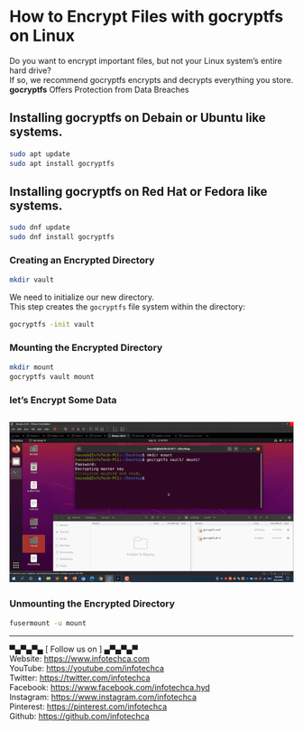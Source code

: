 # How to Encrypt Files with gocryptfs on Linux

Do you want to encrypt important files, but not your Linux system’s entire hard drive?<br/>
If so, we recommend gocryptfs encrypts and decrypts everything you store.<br/>
**gocryptfs** Offers Protection from Data Breaches<br/>

## Installing gocryptfs on Debain or Ubuntu like systems.
```bash
sudo apt update
sudo apt install gocryptfs
```
## Installing gocryptfs on Red Hat or Fedora like systems.
```bash
sudo dnf update
sudo dnf install gocryptfs
```
### Creating an Encrypted Directory
```bash
mkdir vault
```
We need to initialize our new directory.<br/>
This step creates the `gocryptfs` file system within the directory:<br/>

```bash
gocryptfs -init vault
```

### Mounting the Encrypted Directory

```bash
mkdir mount
gocryptfs vault mount
```
### let’s Encrypt Some Data
![gocryptfs](https://github.com/infotechca/gocryptfs/blob/master/gocryptfs.gif?raw=true)
---
### Unmounting the Encrypted Directory

```bash
fusermount -u mount
```
---
▀▄▀▄▀▄ [ Follow us on ] ▄▀▄▀▄▀<br/>
Website:    https://www.infotechca.com<br/>
YouTube:    https://youtube.com/infotechca<br/>
Twitter:    https://twitter.com/infotechca<br/>
Facebook:   https://www.facebook.com/infotechca.hyd<br/>
Instagram:  https://www.instagram.com/infotechca<br/>
Pinterest:  https://pinterest.com/infotechca<br/>
Github:     https://github.com/infotechca<br/>
